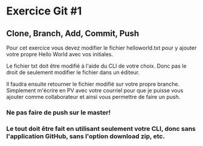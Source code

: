# Exercice Git #1
## Clone, Branch, Add, Commit, Push

Pour cet exercice vous devez modifier le fichier helloworld.txt pour y ajouter votre propre Hello World avec vos initiales.

Le fichier txt doit être modifié à l'aide du CLI de votre choix. Donc pas le droit de seulement modifier le fichier dans un éditeur.

Il faudra ensuite retourner le fichier modifié sur votre propre branche. Simplement m'écrire en PV avec votre courriel pour que je puisse vous ajouter comme collaborateur et ainsi vous permettre de faire un push.


### Ne pas faire de push sur le master!
### Le tout doit être fait en utilisant seulement votre CLI, donc sans l'application GitHub, sans l'option download zip, etc.


